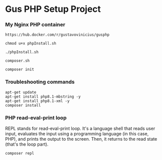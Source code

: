 # Gus PHP Setup Project

### My Nginx PHP container
```
https://hub.docker.com/r/gustavovinicius/gusphp
```

```
chmod u+x phpInstall.sh

./phpInstall.sh

composer.sh

composer init
```

### Troubleshooting commands
```
apt-get update
apt-get install php8.1-mbstring -y
apt-get install php8.1-xml -y
composer install
```

### PHP  read-eval-print loop
REPL stands for read-eval-print loop. It's a language shell that reads user input, evaluates the input using a programming language (in this case, PHP), and prints the output to the screen. Then, it returns to the read state (that's the loop part).
```
composer repl
```